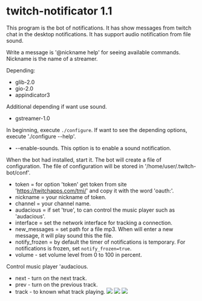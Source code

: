 # twitch-notificator 1.1
This program is the bot of notifications. It has show messages from twitch chat in the desktop notifications. It has support audio notification from file sound.

Write a message is '@nickname help' for seeing available commands. Nickname is the name of a streamer.

Depending:
* glib-2.0
* gio-2.0
* appindicator3

Additional depending if want use sound.
* gstreamer-1.0

In beginning, execute `./configure`. If want to see the depending options, execute './configure --help'.
* --enable-sounds. This option is to enable a sound notification.

When the bot had installed, start it. The bot will create a file of configuration. The file of configuration will be stored in '/home/user/.twitch-bot/conf'.


* token = for option 'token' get token from site 'https://twitchapps.com/tmi/' and copy it with the word 'oauth:'.
* nickname = your nickname of token.
* channel = your channel name.
* audacious = if set 'true', to can control the music player such as 'audacious'.
* interface = set the network interface for tracking a connection.
* new_messages = set path for a file mp3. When will enter a new message, it will play sound this the file.
* notify_frozen = by default the timer of notifications is temporary. For notifications is frozen, set `notify_frozen=true`.
* volume - set volume level from 0 to 100 in percent.

Control music player 'audacious.
* next - turn on the next track.
* prev - turn on the previous track.
* track - to known what track playing.
![](http://s1.uploadpics.ru/images/WJpqKLFQHI.png)
![](http://s1.uploadpics.ru/images/Wylq3uVVHS.png)
![](http://s1.uploadpics.ru/images/ZJRqio4hM8.png)
